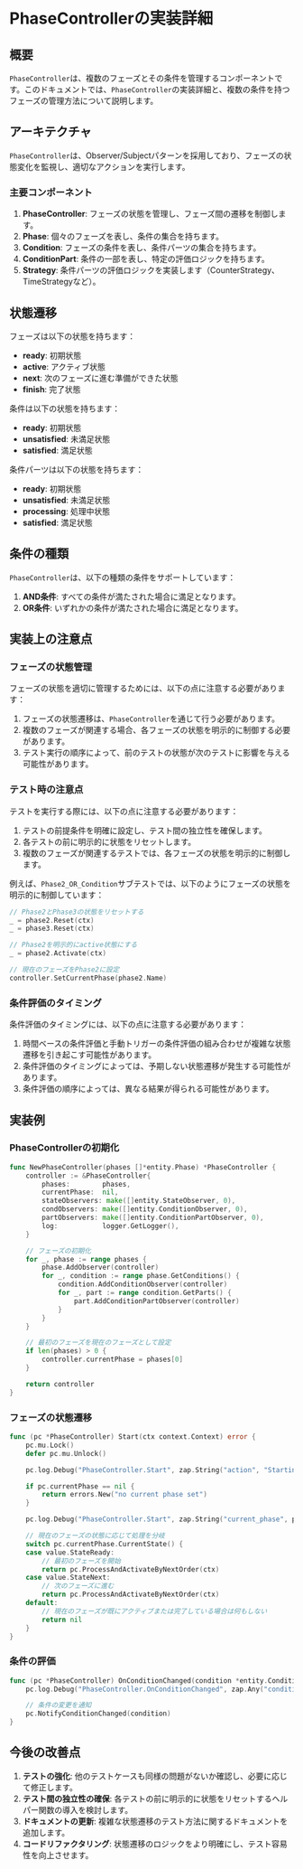 # PhaseControllerの実装詳細

## 概要

`PhaseController`は、複数のフェーズとその条件を管理するコンポーネントです。このドキュメントでは、`PhaseController`の実装詳細と、複数の条件を持つフェーズの管理方法について説明します。

## アーキテクチャ

`PhaseController`は、Observer/Subjectパターンを採用しており、フェーズの状態変化を監視し、適切なアクションを実行します。

### 主要コンポーネント

1. **PhaseController**: フェーズの状態を管理し、フェーズ間の遷移を制御します。
2. **Phase**: 個々のフェーズを表し、条件の集合を持ちます。
3. **Condition**: フェーズの条件を表し、条件パーツの集合を持ちます。
4. **ConditionPart**: 条件の一部を表し、特定の評価ロジックを持ちます。
5. **Strategy**: 条件パーツの評価ロジックを実装します（CounterStrategy、TimeStrategyなど）。

## 状態遷移

フェーズは以下の状態を持ちます：

- **ready**: 初期状態
- **active**: アクティブ状態
- **next**: 次のフェーズに進む準備ができた状態
- **finish**: 完了状態

条件は以下の状態を持ちます：

- **ready**: 初期状態
- **unsatisfied**: 未満足状態
- **satisfied**: 満足状態

条件パーツは以下の状態を持ちます：

- **ready**: 初期状態
- **unsatisfied**: 未満足状態
- **processing**: 処理中状態
- **satisfied**: 満足状態

## 条件の種類

`PhaseController`は、以下の種類の条件をサポートしています：

1. **AND条件**: すべての条件が満たされた場合に満足となります。
2. **OR条件**: いずれかの条件が満たされた場合に満足となります。

## 実装上の注意点

### フェーズの状態管理

フェーズの状態を適切に管理するためには、以下の点に注意する必要があります：

1. フェーズの状態遷移は、`PhaseController`を通じて行う必要があります。
2. 複数のフェーズが関連する場合、各フェーズの状態を明示的に制御する必要があります。
3. テスト実行の順序によって、前のテストの状態が次のテストに影響を与える可能性があります。

### テスト時の注意点

テストを実行する際には、以下の点に注意する必要があります：

1. テストの前提条件を明確に設定し、テスト間の独立性を確保します。
2. 各テストの前に明示的に状態をリセットします。
3. 複数のフェーズが関連するテストでは、各フェーズの状態を明示的に制御します。

例えば、`Phase2_OR_Condition`サブテストでは、以下のようにフェーズの状態を明示的に制御しています：

```go
// Phase2とPhase3の状態をリセットする
_ = phase2.Reset(ctx)
_ = phase3.Reset(ctx)

// Phase2を明示的にactive状態にする
_ = phase2.Activate(ctx)

// 現在のフェーズをPhase2に設定
controller.SetCurrentPhase(phase2.Name)
```

### 条件評価のタイミング

条件評価のタイミングには、以下の点に注意する必要があります：

1. 時間ベースの条件評価と手動トリガーの条件評価の組み合わせが複雑な状態遷移を引き起こす可能性があります。
2. 条件評価のタイミングによっては、予期しない状態遷移が発生する可能性があります。
3. 条件評価の順序によっては、異なる結果が得られる可能性があります。

## 実装例

### PhaseControllerの初期化

```go
func NewPhaseController(phases []*entity.Phase) *PhaseController {
    controller := &PhaseController{
        phases:        phases,
        currentPhase:  nil,
        stateObservers: make([]entity.StateObserver, 0),
        condObservers: make([]entity.ConditionObserver, 0),
        partObservers: make([]entity.ConditionPartObserver, 0),
        log:           logger.GetLogger(),
    }

    // フェーズの初期化
    for _, phase := range phases {
        phase.AddObserver(controller)
        for _, condition := range phase.GetConditions() {
            condition.AddConditionObserver(controller)
            for _, part := range condition.GetParts() {
                part.AddConditionPartObserver(controller)
            }
        }
    }

    // 最初のフェーズを現在のフェーズとして設定
    if len(phases) > 0 {
        controller.currentPhase = phases[0]
    }

    return controller
}
```

### フェーズの状態遷移

```go
func (pc *PhaseController) Start(ctx context.Context) error {
    pc.mu.Lock()
    defer pc.mu.Unlock()

    pc.log.Debug("PhaseController.Start", zap.String("action", "Starting phase sequence"))

    if pc.currentPhase == nil {
        return errors.New("no current phase set")
    }

    pc.log.Debug("PhaseController.Start", zap.String("current_phase", pc.currentPhase.Name), zap.Int("order", pc.currentPhase.Order), zap.String("state", pc.currentPhase.CurrentState()))

    // 現在のフェーズの状態に応じて処理を分岐
    switch pc.currentPhase.CurrentState() {
    case value.StateReady:
        // 最初のフェーズを開始
        return pc.ProcessAndActivateByNextOrder(ctx)
    case value.StateNext:
        // 次のフェーズに進む
        return pc.ProcessAndActivateByNextOrder(ctx)
    default:
        // 現在のフェーズが既にアクティブまたは完了している場合は何もしない
        return nil
    }
}
```

### 条件の評価

```go
func (pc *PhaseController) OnConditionChanged(condition *entity.Condition) {
    pc.log.Debug("PhaseController.OnConditionChanged", zap.Any("condition", condition))

    // 条件の変更を通知
    pc.NotifyConditionChanged(condition)
}
```

## 今後の改善点

1. **テストの強化**: 他のテストケースも同様の問題がないか確認し、必要に応じて修正します。
2. **テスト間の独立性の確保**: 各テストの前に明示的に状態をリセットするヘルパー関数の導入を検討します。
3. **ドキュメントの更新**: 複雑な状態遷移のテスト方法に関するドキュメントを追加します。
4. **コードリファクタリング**: 状態遷移のロジックをより明確にし、テスト容易性を向上させます。
